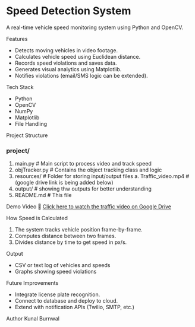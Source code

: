 # Speed Detection System 

A real-time vehicle speed monitoring system using Python and OpenCV.

Features
- Detects moving vehicles in video footage.
- Calculates vehicle speed using Euclidean distance.
- Records speed violations and saves data.
- Generates visual analytics using Matplotlib.
- Notifies violations (email/SMS logic can be extended).

Tech Stack
- Python
- OpenCV
- NumPy
- Matplotlib
- File Handling

Project Structure
### project/
1. main.py # Main script to process video and track speed
2. objTracker.py # Contains the object tracking class and logic
3. resources/ # Folder for storing input/output files
      a. Traffic_video.mp4 # (google drive link is being added below)
4. output/ # showing thw outputs for better understanding
5. README.md # This file



Demo Video
🔗 [Click here to watch the traffic video on Google Drive](https://drive.google.com/file/d/1MDTofMRCRphl3LHk2Q_DB4Uh2xLg6h1l/view?usp=drive_link)

How Speed is Calculated
1. The system tracks vehicle position frame-by-frame.
2. Computes distance between two frames.
3. Divides distance by time to get speed in px/s.

Output
- CSV or text log of vehicles and speeds
- Graphs showing speed violations

Future Improvements
- Integrate license plate recognition.
- Connect to database and deploy to cloud.
- Extend with notification APIs (Twilio, SMTP, etc.)

Author
Kunal Burnwal

